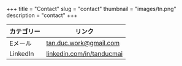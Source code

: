 +++
title = "Contact"
slug = "contact"
thumbnail = "images/tn.png"
description = "contact"
+++

| カテゴリー | リンク                                                              |
| ---        | ---                                                                 |
| Eメール    | tan.duc.work@gmail.com                                              |
| LinkedIn   | [linkedin.com/in/tanducmai](https://www.linkedin.com/in/tanducmai/) |
